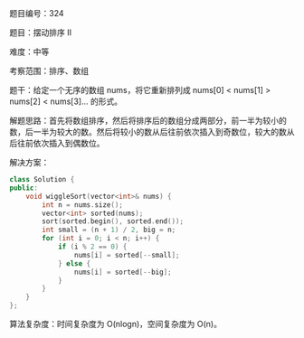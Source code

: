 题目编号：324

题目：摆动排序 II

难度：中等

考察范围：排序、数组

题干：给定一个无序的数组 nums，将它重新排列成 nums[0] < nums[1] > nums[2] < nums[3]... 的形式。

解题思路：首先将数组排序，然后将排序后的数组分成两部分，前一半为较小的数，后一半为较大的数。然后将较小的数从后往前依次插入到奇数位，较大的数从后往前依次插入到偶数位。

解决方案：

```cpp
class Solution {
public:
    void wiggleSort(vector<int>& nums) {
        int n = nums.size();
        vector<int> sorted(nums);
        sort(sorted.begin(), sorted.end());
        int small = (n + 1) / 2, big = n;
        for (int i = 0; i < n; i++) {
            if (i % 2 == 0) {
                nums[i] = sorted[--small];
            } else {
                nums[i] = sorted[--big];
            }
        }
    }
};
```

算法复杂度：时间复杂度为 O(nlogn)，空间复杂度为 O(n)。